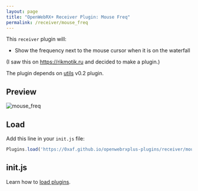 ```yaml
---
layout: page
title: "OpenWebRX+ Receiver Plugin: Mouse Freq"
permalink: /receiver/mouse_freq
---
```


This `receiver` plugin will:

* Show the frequency next to the mouse cursor when it is on the waterfall

(I saw this on https://rikmotik.ru and decided to make a plugin.)

The plugin depends on [utils](https://0xaf.github.io/openwebrxplus-plugins/receiver/utils) v0.2 plugin.

## Preview

![mouse_freq](mouse_freq/mouse_freq.png "Preview")

## Load

Add this line in your `init.js` file:

```js
Plugins.load('https://0xaf.github.io/openwebrxplus-plugins/receiver/mouse_freq/mouse_freq.js');
```

## init.js

Learn how to [load plugins](/openwebrxplus-plugins/#load-plugins).
